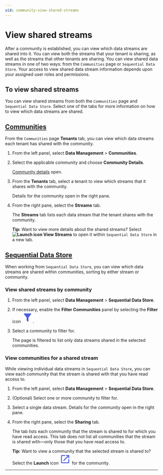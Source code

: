 ```yaml
---
uid: community-view-shared-streams
---
```


# View shared streams

After a community is established, you can view which data streams are shared into it. You can view both the streams that your tenant is sharing, as well as the streams that other tenants are sharing. You can view shared data streams in one of two ways: from the `Communities` page or `Sequential Data Store`. Your access to view shared data stream information depends upon your assigned user roles and permissions.

## To view shared streams

You can view shared streams from both the `Communities` page and `Sequential Data Store`. Select one of the tabs for more information on how to view which data streams are shared.

## [Communities](#tab/communities)

From the `Communities` page **Tenants** tab, you can view which data streams each tenant has shared with the community.

1. From the left panel, select **Data Management** > **Communities**.

1. Select the applicable community and choose **Community Details**.

    [Community details](xref:community-communities-page#community-details) open.

1. From the **Tenants** tab, select a tenant to view which streams that it shares with the community.

    Details for the community open in the right pane.

1. From the right pane, select the **Streams** tab.

    The **Streams** tab lists each data stream that the tenant shares with the community.

    **Tip:** Want to view more details about the shared streams? Select **![Launch icon](../_icons/default/slaunch.svg) View Streams** to open it within `Sequential Data Store` in a new tab.

## [Sequential Data Store](#tab/sds)

When working from `Sequential Data Store`, you can view which data streams are shared within communities, sorting by either stream or community.

### View shared streams by community

1. From the left panel, select **Data Management** > **Sequential Data Store**.

1. If necessary, enable the **Filter Communities** panel by selecting the **Filter** icon ![Filter icon](../_icons/branded/filter.svg).

1. Select a community to filter for.

    The page is filtered to list only data streams shared in the selected communities.

### View communities for a shared stream

While viewing individual data streams in `Sequential Data Store`, you can view each community that the stream is shared with that you have read access to.

1. From the left panel, select **Data Management** > **Sequential Data Store**.

1. (Optional) Select one or more community to filter for.

1. Select a single data stream. Details for the community open in the right pane.

1. From the right pane, select the **Sharing** tab.

    The tab lists each community that the stream is shared to for which you have read access. This tab does not list all communities that the stream is shared with—only those that you have read access to.

    **Tip:** Want to view a community that the selected stream is shared to? Select the **Launch** icon ![Launch icon](../_icons/branded/launch.svg) for the community.

***
